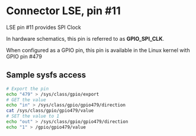 # Connector LSE, pin #11

LSE pin #11 provides SPI Clock

In hardware schematics, this pin is referred to as **GPIO_SPI_CLK**.


When configured as a GPIO pin, this pin is available in the Linux kernel with GPIO pin #479

## Sample sysfs access
```bash
# Export the pin
echo "479" > /sys/class/gpio/export
# GET the value
echo "in" > /sys/class/gpio/gpio479/direction
cat /sys/class/gpio/gpio479/value
# SET the value to 1
echo "out" > /sys/class/gpio/gpio479/direction
echo "1" > /gpio/gpio479/value
```

